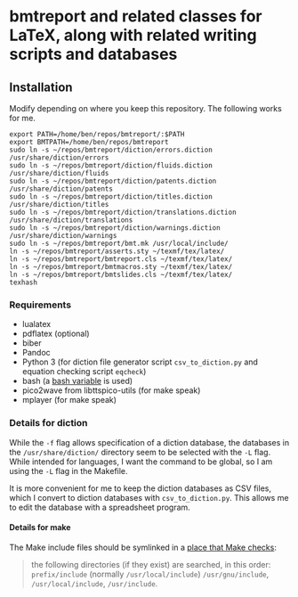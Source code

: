 # bmtreport and related classes for LaTeX, along with related writing scripts and databases

## Installation

Modify depending on where you keep this repository. The following works for me.

```
export PATH=/home/ben/repos/bmtreport/:$PATH
export BMTPATH=/home/ben/repos/bmtreport
sudo ln -s ~/repos/bmtreport/diction/errors.diction /usr/share/diction/errors
sudo ln -s ~/repos/bmtreport/diction/fluids.diction /usr/share/diction/fluids
sudo ln -s ~/repos/bmtreport/diction/patents.diction /usr/share/diction/patents
sudo ln -s ~/repos/bmtreport/diction/titles.diction /usr/share/diction/titles
sudo ln -s ~/repos/bmtreport/diction/translations.diction /usr/share/diction/translations
sudo ln -s ~/repos/bmtreport/diction/warnings.diction /usr/share/diction/warnings
sudo ln -s ~/repos/bmtreport/bmt.mk /usr/local/include/
ln -s ~/repos/bmtreport/asserts.sty ~/texmf/tex/latex/
ln -s ~/repos/bmtreport/bmtreport.cls ~/texmf/tex/latex/
ln -s ~/repos/bmtreport/bmtmacros.sty ~/texmf/tex/latex/
ln -s ~/repos/bmtreport/bmtslides.cls ~/texmf/tex/latex/
texhash
```

### Requirements

- lualatex
- pdflatex (optional)
- biber
- Pandoc
- Python 3 (for diction file generator script `csv_to_diction.py` and equation checking script `eqcheck`)
- bash (a [bash variable](https://stackoverflow.com/a/58233291/1124489) is used)
- pico2wave from libttspico-utils (for make speak)
- mplayer (for make speak)

### Details for diction

While the `-f` flag allows specification of a diction database, the databases in the `/usr/share/diction/` directory seem to be selected with the `-L` flag. While intended for languages, I want the command to be global, so I am using the `-L` flag in the Makefile.

It is more convenient for me to keep the diction databases as CSV files, which I convert to diction databases with `csv_to_diction.py`. This allows me to edit the database with a spreadsheet program.

#### Details for make

The Make include files should be symlinked in a [place that Make checks](https://www.gnu.org/software/make/manual/html_node/Include.html):

> the following directories (if they exist) are searched, in this order: `prefix/include` (normally `/usr/local/include`) `/usr/gnu/include`, `/usr/local/include`, `/usr/include`. 
